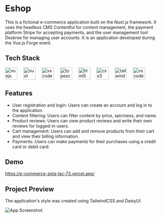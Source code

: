 # Eshop


This is a fictional e-commerce application built on the Nuxt.js framework. It uses the headless CMS Contentful for content management, the payment platform Stripe for accepting payments, and the user management tool Deskree for managing user accounts. It is an application developed during the Vue.js Forge event.

## Tech Stack

<div align="left">
  <img src="https://cdn.jsdelivr.net/gh/devicons/devicon/icons/vuejs/vuejs-original.svg" height="40" alt="vuejs logo"  />
   <img width="12" />
    <img src="https://nuxt.com/assets/design-kit/logo/icon-green.svg" height="40" alt="nuxt logo"  />
  <img width="12" />
  <img src="https://upload.wikimedia.org/wikipedia/commons/1/1c/Pinialogo.svg" height="40" alt="vscode logo"  />
  <img width="12" />
  <img src="https://upload.wikimedia.org/wikipedia/commons/4/4c/Typescript_logo_2020.svg" height="40" alt="typescript logo"  />
  <img width="12" />
  <img src="https://cdn.jsdelivr.net/gh/devicons/devicon/icons/html5/html5-original.svg" height="40" alt="html5 logo"  />
  <img width="12" />
  <img src="https://cdn.jsdelivr.net/gh/devicons/devicon/icons/css3/css3-original.svg" height="40" alt="css3 logo"  />
  <img width="12" />
  <img src="https://upload.wikimedia.org/wikipedia/commons/d/d5/Tailwind_CSS_Logo.svg" height="40" alt="tailwindcss logo"  />
   <img width="12" />
  <img src="https://upload.wikimedia.org/wikipedia/commons/f/f1/Vitejs-logo.svg" height="40" alt="vscode logo"  />
</div>

###
## Features
- User registration and login: Users can create an account and log in to the application.
- Content filtering: Users can filter content by price, spiciness, and name.
- Product reviews: Users can view product reviews and write their own reviews for logged-in users.
- Cart management: Users can add and remove products from their cart and view their billing information.
- Payments: Users can make payments for their purchases using a credit card or debit card.



###

## Demo
https://e-commerce-zeta-lac-73.vercel.app/


## Project Preview
The application's style was created using TailwindCSS and DaisyUI.

![App Screenshot](https://github.com/MartinKlimes/e-commerce/assets/107542941/f301414f-b568-429a-b23d-1d5d70103a43)
##



